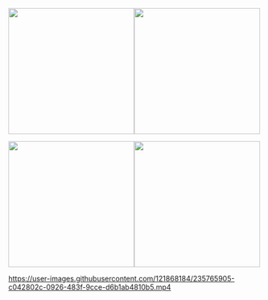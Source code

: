 



<img src="https://user-images.githubusercontent.com/121868184/235764524-d1164c30-ed7a-4e6a-a726-c3e52d7da43b.png" width="250px"><img src="https://user-images.githubusercontent.com/121868184/235764531-b8e2eee8-3fc4-49d0-b1e0-7209467665ff.png" width="250px">





<img src="https://user-images.githubusercontent.com/121868184/235764543-c3754268-0d58-46c5-85b9-e9e0f3503eec.png" width="250px"><img src="https://user-images.githubusercontent.com/121868184/235764550-a20b7847-7795-4484-aa6b-a2f83582a324.png" width="250px">



https://user-images.githubusercontent.com/121868184/235765905-c042802c-0926-483f-9cce-d6b1ab4810b5.mp4

